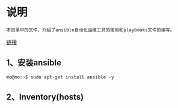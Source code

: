 说明
===
	本目录中的文件，介绍了ansible自动化运维工具的使用和playbooks文件的编写。
	
[链接](http://lixcto.blog.51cto.com/4834175/1431659 "参考文档URL")
	
1、安装ansible
---
	mo@mo:~$ sudo apt-get install ansible -y

2、Inventory(hosts)
---
	
	
